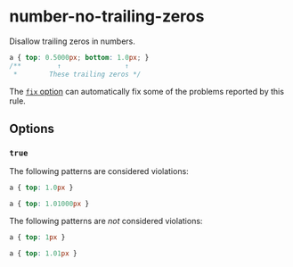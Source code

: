# number-no-trailing-zeros

Disallow trailing zeros in numbers.

<!-- prettier-ignore -->
```css
a { top: 0.5000px; bottom: 1.0px; }
/**         ↑                ↑
 *        These trailing zeros */
```

The [`fix` option](https://github.com/stylelint/stylelint/tree/13.7.1/docs/user-guide/usage/options.md#fix) can automatically fix some of the problems reported by this rule.

## Options

### `true`

The following patterns are considered violations:

<!-- prettier-ignore -->
```css
a { top: 1.0px }
```

<!-- prettier-ignore -->
```css
a { top: 1.01000px }
```

The following patterns are _not_ considered violations:

<!-- prettier-ignore -->
```css
a { top: 1px }
```

<!-- prettier-ignore -->
```css
a { top: 1.01px }
```
